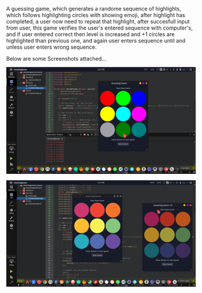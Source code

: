 A guessing game, which generates a randome sequence of highlights, which follows highlighting circles with showing emoji, after highlight has completed, a user now need to repeat that highlight, after succesfull input from user, this game verifies the user's entered sequence with computer's, and if user entered correct then level is increased and +1 circles are highlighted than previous one, and again user enters sequence until and unless user enters wrong sequence.

Below are some Screenshots attached...

![Screenshot 1](/Screenshots/01.png?raw=true "Screenshot of Main Window 01")

![Screenshot_2](/Screenshots/02.png?raw=true "Screenshot of Main Window 02")
